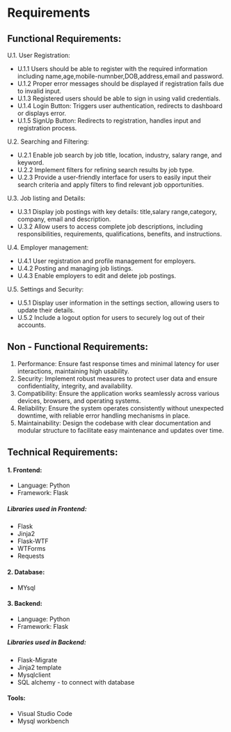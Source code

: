 # Requirements

 ## Functional Requirements:

  U.1. User Registration:
  * U.1.1 Users should be able to register with the required information including name,age,mobile-numnber,DOB,address,email and password.
  * U.1.2 Proper error messages should be displayed if registration fails due to invalid input.
  * U.1.3 Registered users should be able to sign in using valid credentials.
  * U.1.4 Login Button: Triggers user authentication, redirects to dashboard or displays error.
  * U.1.5 SignUp Button: Redirects to registration, handles input and registration process.
      
  U.2. Searching and Filtering:
  * U.2.1 Enable job search by job title, location, industry, salary range, and keyword.
  * U.2.2 Implement filters for refining search results by job type.
  * U.2.3 Provide a user-friendly interface for users to easily input their search criteria and apply filters to find relevant job opportunities.
      
  U.3. Job listing and Details:
  * U.3.1 Display job postings with key details: title,salary range,category, company, email and description.
  * U.3.2 Allow users to access complete job descriptions, including responsibilities, requirements, qualifications, benefits, and instructions.
     
  U.4. Employer management:
  * U.4.1 User registration and profile management for employers.
  * U.4.2 Posting and managing job listings.
  * U.4.3 Enable employers to edit and delete job postings.

  U.5. Settings and Security:
  * U.5.1 Display user information in the settings section, allowing users to update their details.
  * U.5.2 Include a logout option for users to securely log out of their accounts.

 ## Non - Functional Requirements:

  1. Performance: Ensure fast response times and minimal latency for user interactions, maintaining high usability.
  2. Security: Implement robust measures to protect user data and ensure confidentiality, integrity, and availability.
  3. Compatibility: Ensure the application works seamlessly across various devices, browsers, and operating systems.
  4. Reliability: Ensure the system operates consistently without unexpected downtime, with reliable error handling mechanisms in place.
  5. Maintainability: Design the codebase with clear documentation and modular structure to facilitate easy maintenance and updates over time.



 ## Technical Requirements:

 #### 1. Frontend:
  * Language: Python
  * Framework: Flask
 ##### Libraries used in Frontend:
   * Flask
   * Jinja2
   * Flask-WTF
   * WTForms
   * Requests

  #### 2. Database:
   * MYsql

  #### 3. Backend:
   * Language: Python
   * Framework: Flask
  ##### Libraries used in Backend:
   * Flask-Migrate
   * Jinja2 template
   * Mysqlclient
   * SQL alchemy - to connect with database

 #### Tools:
   * Visual Studio Code
   * Mysql workbench







   
